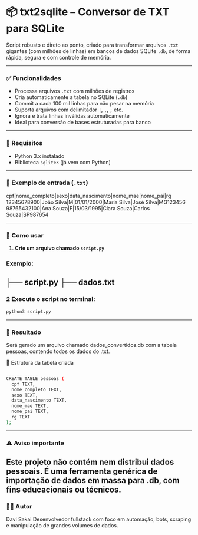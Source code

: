 # 📦 txt2sqlite – Conversor de TXT para SQLite

Script robusto e direto ao ponto, criado para transformar arquivos `.txt` gigantes (com milhões de linhas) em bancos de dados SQLite `.db`, de forma rápida, segura e com controle de memória.

---

### ✅ Funcionalidades

- Processa arquivos `.txt` com milhões de registros  
- Cria automaticamente a tabela no SQLite (`.db`)  
- Commit a cada 100 mil linhas para não pesar na memória  
- Suporta arquivos com delimitador `|`, `,`, `;` etc.  
- Ignora e trata linhas inválidas automaticamente  
- Ideal para conversão de bases estruturadas para banco  

---

### 🧰 Requisitos

- Python 3.x instalado  
- Biblioteca `sqlite3` (já vem com Python)  

---

### 📁 Exemplo de entrada (`.txt`)

cpf|nome_completo|sexo|data_nascimento|nome_mae|nome_pai|rg
12345678900|João Silva|M|01/01/2000|Maria Silva|José Silva|MG123456
98765432100|Ana Souza|F|15/03/1995|Clara Souza|Carlos Souza|SP987654

---

### 🚀 Como usar

1. **Crie um arquivo chamado `script.py`**


### Exemplo:

├── script.py
├── dados.txt
---
### 2 Execute o script no terminal:
  ```bash  
python3 script.py
  ```
---
### 🎯 Resultado
Será gerado um arquivo chamado dados_convertidos.db com a tabela pessoas, contendo todos os dados do .txt.

📜 Estrutura da tabela criada
  ```bash

CREATE TABLE pessoas (
    cpf TEXT,
    nome_completo TEXT,
    sexo TEXT,
    data_nascimento TEXT,
    nome_mae TEXT,
    nome_pai TEXT,
    rg TEXT
);
  ```
---
### ⚠️ Aviso importante
Este projeto não contém nem distribui dados pessoais. É uma ferramenta genérica de importação de dados em massa para .db, com fins educacionais ou técnicos.
---
### 👨‍💻 Autor
Davi Sakai
Desenvolvedor fullstack com foco em automação, bots, scraping e manipulação de grandes volumes de dados.




